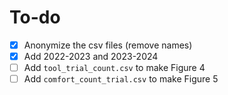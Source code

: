 # To-do
- [x] Anonymize the csv files (remove names)
- [x] Add 2022-2023 and 2023-2024
- [ ] Add `tool_trial_count.csv` to make Figure 4
- [ ] Add `comfort_count_trial.csv` to make Figure 5
